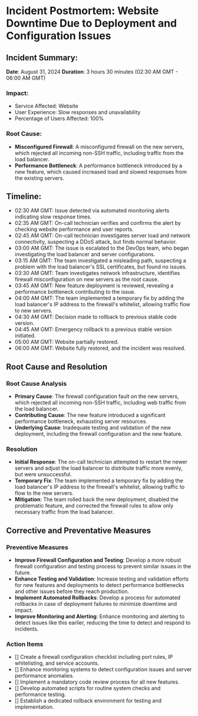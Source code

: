 # Incident Postmortem: Website Downtime Due to Deployment and Configuration Issues

## Incident Summary:
**Date**: August 31, 2024
**Duration**: 3 hours 30 minutes (02:30 AM GMT - 06:00 AM GMT)

### Impact:
- Service Affected: Website
- User Experience: Slow responses and unavailability
- Percentage of Users Affected: 100%

### Root Cause:
- **Misconfigured Firewall**: A misconfigured firewall on the new servers, which rejected all incoming non-SSH traffic, including traffic from the load balancer.
- **Performance Bottleneck**: A performance bottleneck introduced by a new feature, which caused increased load and slowed responses from the existing servers.

## Timeline:
- 02:30 AM GMT: Issue detected via automated monitoring alerts indicating slow response times.
- 02:35 AM GMT: On-call technician verifies and confirms the alert by checking website performance and user reports.
- 02:45 AM GMT: On-call technician investigates server load and network connectivity, suspecting a DDoS attack, but finds normal behavior.
- 03:00 AM GMT: The issue is escalated to the DevOps team, who began investigating the load balancer and server configurations.
- 03:15 AM GMT: The team investigated a misleading path, suspecting a problem with the load balancer's SSL certificates, but found no issues.
- 03:30 AM GMT: Team investigates network infrastructure, identifies firewall misconfiguration on new servers as the root cause.
- 03:45 AM GMT: New feature deployment is reviewed, revealing a performance bottleneck contributing to the issue.
- 04:00 AM GMT: The team implemented a temporary fix by adding the load balancer's IP address to the firewall's whitelist, allowing traffic flow to new servers.
- 04:30 AM GMT: Decision made to rollback to previous stable code version.
- 04:45 AM GMT: Emergency rollback to a previous stable version initiated.
- 05:00 AM GMT: Website partially restored.
- 06:00 AM GMT: Website fully restored, and the incident was resolved.

## Root Cause and Resolution
### Root Cause Analysis
- **Primary Cause**: The firewall configuration fault on the new servers, which rejected all incoming non-SSH traffic, including web traffic from the load balancer.
- **Contributing Cause**: The new feature introduced a significant performance bottleneck, exhausting server resources.
- **Underlying Cause**: Inadequate testing and validation of the new deployment, including the firewall configuration and the new feature.

### Resolution
- **Initial Response**: The on-call technician attempted to restart the newer servers and adjust the load balancer to distribute traffic more evenly, but were unsuccessful.
- **Temporary Fix**: The team implemented a temporary fix by adding the load balancer's IP address to the firewall's whitelist, allowing traffic to flow to the new servers.
- **Mitigation**: The team rolled back the new deployment, disabled the problematic feature, and corrected the firewall rules to allow only necessary traffic from the load balancer.

## Corrective and Preventative Measures
### Preventive Measures
- **Improve Firewall Configuration and Testing**: Develop a more robust firewall configuration and testing process to prevent similar issues in the future.
- **Enhance Testing and Validation**: Increase testing and validation efforts for new features and deployments to detect performance bottlenecks and other issues before they reach production.
- **Implement Automated Rollbacks**: Develop a process for automated rollbacks in case of deployment failures to minimize downtime and impact.
- **Improve Monitoring and Alerting**: Enhance monitoring and alerting to detect issues like this earlier, reducing the time to detect and respond to incidents.

### Action Items
- [] Create a firewall configuration checklist including port rules, IP whitelisting, and service accounts.
- [] Enhance monitoring systems to detect configuration issues and server performance anomalies.
- [] Implement a mandatory code review process for all new features.
- [] Develop automated scripts for routine system checks and performance testing.
- [] Establish a dedicated rollback environment for testing and implementation.
